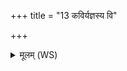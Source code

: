 +++
title = "13 कविर्यज्ञस्य वि"

+++
<details><summary>मूलम् (WS)</summary>

कविर्यज्ञस्य वि तनोषि पन्थामृतस्य पृष्ठे अधिदीध्यानः ।  
येन हव्यं वहसि देवदूत इतः प्रचेताममुतोवनीयान्॥ १६ ॥  
मधुहस्तो मधुजिह्वो मधुपर्णो मधुव्रतः । मदु  
अथो मधु प्रशामनो भगो मा वर्चसावतु ॥ ॥ १७ ॥
</details>